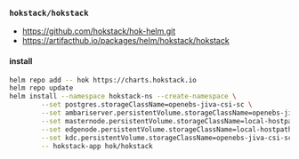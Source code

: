 

### `hokstack/hokstack`

- https://github.com/hokstack/hok-helm.git
- https://artifacthub.io/packages/helm/hokstack/hokstack

#### install

~~~~ bash
helm repo add -- hok https://charts.hokstack.io
helm repo update
helm install --namespace hokstack-ns --create-namespace \
        --set postgres.storageClassName=openebs-jiva-csi-sc \
        --set ambariserver.persistentVolume.storageClassName=openebs-jiva-csi-sc \
        --set masternode.persistentVolume.storageClassName=local-hostpath,datanode.persistentVolume.storageClassName=local-hostpath \
        --set edgenode.persistentVolume.storageClassName=local-hostpath \
        --set kdc.persistentVolume.storageClassName=openebs-jiva-csi-sc \
        -- hokstack-app hok/hokstack
~~~~

